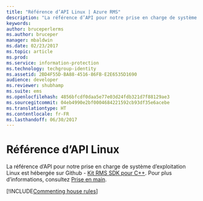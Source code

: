 ```yaml
---
title: "Référence d’API Linux | Azure RMS"
description: "La référence d’API pour notre prise en charge de système d’exploitation Linux est hébergée sur Github."
keywords: 
author: bruceperlerms
ms.author: bruceper
manager: mbaldwin
ms.date: 02/23/2017
ms.topic: article
ms.prod: 
ms.service: information-protection
ms.technology: techgroup-identity
ms.assetid: 2BD4F55D-BA88-4516-86FB-E2E6535D1690
audience: developer
ms.reviewer: shubhamp
ms.suite: ems
ms.openlocfilehash: 4856bfcdf0daa5e77e03d24fdb321d7f88129ae3
ms.sourcegitcommit: 04eb4990e2bf0004684221592cb93df35e6acebe
ms.translationtype: HT
ms.contentlocale: fr-FR
ms.lasthandoff: 06/30/2017
---
```

# <a name="linux-api-reference"></a>Référence d’API Linux

La référence d’API pour notre prise en charge de système d’exploitation Linux est hébergée sur Github - [Kit RMS SDK pour C++](http://azuread.github.io/rms-sdk-for-cpp/annotated.html). Pour plus d’informations, consultez [Prise en main](get-started.md).

[!INCLUDE[Commenting house rules](../includes/houserules.md)]
